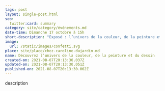 ```yaml
---
tags: post
layout: single-post.html
seo:
  twitter:card: summary
category: site/category/événements.md
date-time: Dimanche 17 octobre à 15h
short-description: "Exposé : l’univers de la couleur, de la peinture et du dessin"
image:
  url: /static/images/confetti.svg
place: site/place/chez-caroline-dujardin.md
name: Découvrez l’univers de la couleur, de la peinture et du dessin
created-on: 2021-08-07T20:13:30.037Z
updated-on: 2021-08-07T20:13:30.051Z
published-on: 2021-08-07T20:13:30.062Z
---
```

description